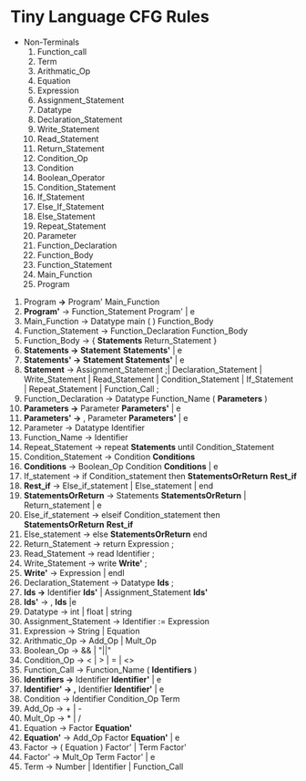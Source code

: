 # Tiny Language CFG Rules

- Non-Terminals
    1. Function_call
    2. Term
    3. Arithmatic_Op 
    4. Equation
    5. Expression
    6. Assignment_Statement
    7. Datatype 
    8. Declaration_Statement
    9. Write_Statement
    10. Read_Statement
    11. Return_Statement
    12. Condition_Op 
    13. Condition
    14. Boolean_Operator 
    15. Condition_Statement
    16. If_Statement
    17. Else_If_Statement
    18. Else_Statement
    19. Repeat_Statement
    20. Parameter
    21. Function_Declaration
    22. Function_Body
    23. Function_Statement
    24. Main_Function
    25. Program
    
1. Program **→** Program' Main_Function
2. **Program'** → Function_Statement Program' | e
3. Main_Function → Datatype main ( ) Function_Body
4. Function_Statement → Function_Declaration Function_Body
5. Function_Body → { **Statements** Return_Statement }
6. **Statements →** **Statement** **Statements'** | e
7. **Statements' →** **Statement Statements'** | e
8. **Statement** → Assignment_Statement ;| Declaration_Statement | Write_Statement | Read_Statement | Condition_Statement | If_Statement | Repeat_Statement | Function_Call ;
9. Function_Declaration → Datatype Function_Name ( **Parameters** )
10. **Parameters →** Parameter **Parameters'** | e
11. **Parameters' →** , Parameter **Parameters'** | e
12. Parameter → Datatype Identifier
13. Function_Name → Identifier
14. Repeat_Statement → repeat **Statements** until Condition_Statement
15. Condition_Statement → Condition **Conditions** 
16. **Conditions** → Boolean_Op Condition **Conditions** | e
17. If_statement  → if Condition_statement then **StatementsOrReturn** **Rest_if** 
18. **Rest_if**  → Else_if_statement | Else_statement | end 
19. **StatementsOrReturn** → Statements **StatementsOrReturn** | Return_statement | e
20. Else_if_statement  → elseif Condition_statement then **StatementsOrReturn** **Rest_if** 
21. Else_statement  → else **StatementsOrReturn** end 
22. Return_Statement → return Expression ;
23. Read_Statement → read Identifier ;
24. Write_Statement → write **Write'** ;
25. **Write'** → Expression | endl 
26. Declaration_Statement → Datatype **Ids** ;
27. **Ids →** Identifier **Ids'** | Assignment_Statement **Ids'**
28. **Ids'** → , **Ids** |e
29. Datatype → int | float | string
30. Assignment_Statement → Identifier := Expression 
31. Expression → String | Equation
32. Arithmatic_Op → Add_Op | Mult_Op
33. Boolean_Op → && | "||"
34. Condition_Op → < | > | = | <>
35. Function_Call → Function_Name ( **Identifiers** )
36. **Identifiers →** Identifier **Identifier'** | e
37. **Identifier' → ,** Identifier **Identifier'** | e
38. Condition  →  Identifier Condition_Op Term
39. Add_Op →  + | -
40. Mult_Op →  * | /
41. Equation →  Factor **Equation'**
42. **Equation'** →  Add_Op Factor **Equation'** | e
43. Factor →  ( Equation ) Factor'  | Term Factor'
2. Factor' →  Mult_Op Term Factor' | e
45. Term →  Number | Identifier | Function_Call

